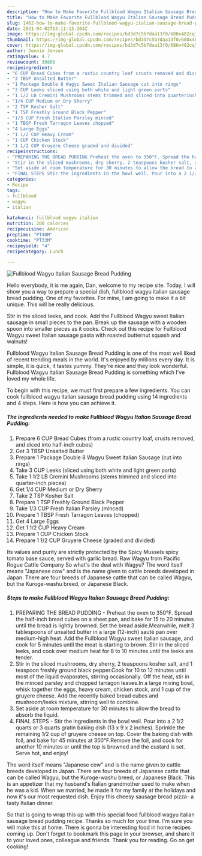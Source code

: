 ```yaml
---
description: "How to Make Favorite Fullblood Wagyu Italian Sausage Bread Pudding"
title: "How to Make Favorite Fullblood Wagyu Italian Sausage Bread Pudding"
slug: 1462-how-to-make-favorite-fullblood-wagyu-italian-sausage-bread-pudding
date: 2021-04-02T13:11:13.364Z
image: https://img-global.cpcdn.com/recipes/bd3d7c5b7daa13f0/680x482cq70/fullblood-wagyu-italian-sausage-bread-pudding-recipe-main-photo.jpg
thumbnail: https://img-global.cpcdn.com/recipes/bd3d7c5b7daa13f0/680x482cq70/fullblood-wagyu-italian-sausage-bread-pudding-recipe-main-photo.jpg
cover: https://img-global.cpcdn.com/recipes/bd3d7c5b7daa13f0/680x482cq70/fullblood-wagyu-italian-sausage-bread-pudding-recipe-main-photo.jpg
author: Jennie Jensen
ratingvalue: 4.7
reviewcount: 30866
recipeingredient:
- "6 CUP Bread Cubes from a rustic country loaf crusts removed and diced into halfinch cubes"
- "3 TBSP Unsalted Butter"
- "1 Package Double 8 Wagyu Sweet Italian Sausage cut into rings"
- "3 CUP Leeks sliced using both white and light green parts"
- "1 1/2 LB Cremini Mushrooms stems trimmed and sliced into quarterinch pieces"
- "1/4 CUP Medium or Dry Sherry"
- "2 TSP Kosher Salt"
- "1 TSP Freshly Ground Black Pepper"
- "1/3 CUP Fresh Italian Parsley minced"
- "1 TBSP Fresh Tarragon Leaves chopped"
- "4 Large Eggs"
- "1 1/2 CUP Heavy Cream"
- "1 CUP Chicken Stock"
- "1 1/2 CUP Gruyere Cheese graded and divided"
recipeinstructions:
- "PREPARING THE BREAD PUDDING Preheat the oven to 350°F. Spread the half-inch bread cubes on a sheet pan, and bake for 15 to 20 minutes until the bread is lightly browned. Set the bread aside.Meanwhile, melt 3 tablespoons of unsalted butter in a large (12-inch) sauté pan over medium-high heat. Add the Fullblood Wagyu sweet Italian sausage, and cook for 5 minutes until the meat is starting to brown. Stir in the sliced leeks, and cook over medium heat for 8 to 10 minutes until the leeks are tender."
- "Stir in the sliced mushrooms, dry sherry, 2 teaspoons kosher salt, and 1 teaspoon freshly ground black pepper.Cook for 10 to 12 minutes until most of the liquid evaporates, stirring occasionally. Off the heat, stir in the minced parsley and chopped tarragon leaves.In a large mixing bowl, whisk together the eggs, heavy cream, chicken stock, and 1 cup of the gruyere cheese. Add the recently baked bread cubes and mushroom/leeks mixture, stirring well to combine."
- "Set aside at room temperature for 30 minutes to allow the bread to absorb the liquid."
- "FINAL STEPS Stir the ingredients in the bowl well. Pour into a 2 1/2 quarts or 3 quarts gratin baking dish (13 x 9 x 2 inches). Sprinkle the remaining 1/2 cup of gruyere cheese on top. Cover the baking dish with foil, and bake for 45 minutes at 350°F.Remove the foil, and cook for another 10 minutes or until the top is browned and the custard is set. Serve hot, and enjoy!"
categories:
- Recipe
tags:
- fullblood
- wagyu
- italian

katakunci: fullblood wagyu italian 
nutrition: 200 calories
recipecuisine: American
preptime: "PT40M"
cooktime: "PT33M"
recipeyield: "4"
recipecategory: Lunch

---
```



![Fullblood Wagyu Italian Sausage Bread Pudding](https://img-global.cpcdn.com/recipes/bd3d7c5b7daa13f0/680x482cq70/fullblood-wagyu-italian-sausage-bread-pudding-recipe-main-photo.jpg)

Hello everybody, it is me again, Dan, welcome to my recipe site. Today, I will show you a way to prepare a special dish, fullblood wagyu italian sausage bread pudding. One of my favorites. For mine, I am going to make it a bit unique. This will be really delicious.

Stir in the sliced leeks, and cook. Add the Fullblood Wagyu sweet Italian sausage in small pieces to the pan. Break up the sausage with a wooden spoon into smaller pieces as it cooks. Check out this recipe for Fullblood Wagyu sweet Italian sausage pasta with roasted butternut squash and walnuts!

Fullblood Wagyu Italian Sausage Bread Pudding is one of the most well liked of recent trending meals in the world. It's enjoyed by millions every day. It is simple, it is quick, it tastes yummy. They're nice and they look wonderful. Fullblood Wagyu Italian Sausage Bread Pudding is something which I've loved my whole life.


To begin with this recipe, we must first prepare a few ingredients. You can cook fullblood wagyu italian sausage bread pudding using 14 ingredients and 4 steps. Here is how you can achieve it.

<!--inarticleads1-->

##### The ingredients needed to make Fullblood Wagyu Italian Sausage Bread Pudding:

1. Prepare 6 CUP Bread Cubes (from a rustic country loaf, crusts removed, and diced into half-inch cubes)
1. Get 3 TBSP Unsalted Butter
1. Prepare 1 Package Double 8 Wagyu Sweet Italian Sausage (cut into rings)
1. Take 3 CUP Leeks (sliced using both white and light green parts)
1. Take 1 1/2 LB Cremini Mushrooms (stems trimmed and sliced into quarter-inch pieces)
1. Get 1/4 CUP Medium or Dry Sherry
1. Take 2 TSP Kosher Salt
1. Prepare 1 TSP Freshly Ground Black Pepper
1. Take 1/3 CUP Fresh Italian Parsley (minced)
1. Prepare 1 TBSP Fresh Tarragon Leaves (chopped)
1. Get 4 Large Eggs
1. Get 1 1/2 CUP Heavy Cream
1. Prepare 1 CUP Chicken Stock
1. Prepare 1 1/2 CUP Gruyere Cheese (graded and divided)


Its values and purity are strictly protected by the Spicy Mussels spicy tomato base sauce, served with garlic bread. Raw Wagyu from Pacific Rogue Cattle Company So what&#39;s the deal with Wagyu? The word itself means &#34;Japanese cow&#34; and is the name given to cattle breeds developed in Japan. There are four breeds of Japanese cattle that can be called Wagyu, but the Kuroge-washu breed, or Japanese Black. 

<!--inarticleads2-->

##### Steps to make Fullblood Wagyu Italian Sausage Bread Pudding:

1. PREPARING THE BREAD PUDDING - Preheat the oven to 350°F. Spread the half-inch bread cubes on a sheet pan, and bake for 15 to 20 minutes until the bread is lightly browned. Set the bread aside.Meanwhile, melt 3 tablespoons of unsalted butter in a large (12-inch) sauté pan over medium-high heat. Add the Fullblood Wagyu sweet Italian sausage, and cook for 5 minutes until the meat is starting to brown. Stir in the sliced leeks, and cook over medium heat for 8 to 10 minutes until the leeks are tender.
1. Stir in the sliced mushrooms, dry sherry, 2 teaspoons kosher salt, and 1 teaspoon freshly ground black pepper.Cook for 10 to 12 minutes until most of the liquid evaporates, stirring occasionally. Off the heat, stir in the minced parsley and chopped tarragon leaves.In a large mixing bowl, whisk together the eggs, heavy cream, chicken stock, and 1 cup of the gruyere cheese. Add the recently baked bread cubes and mushroom/leeks mixture, stirring well to combine.
1. Set aside at room temperature for 30 minutes to allow the bread to absorb the liquid.
1. FINAL STEPS - Stir the ingredients in the bowl well. Pour into a 2 1/2 quarts or 3 quarts gratin baking dish (13 x 9 x 2 inches). Sprinkle the remaining 1/2 cup of gruyere cheese on top. Cover the baking dish with foil, and bake for 45 minutes at 350°F.Remove the foil, and cook for another 10 minutes or until the top is browned and the custard is set. Serve hot, and enjoy!


The word itself means &#34;Japanese cow&#34; and is the name given to cattle breeds developed in Japan. There are four breeds of Japanese cattle that can be called Wagyu, but the Kuroge-washu breed, or Japanese Black. This is an appetizer that my husband&#39;s Italian grandmother used to make when he was a kid. When we married, he made it for my family at the holidays and now it&#39;s our most requested dish. Enjoy this cheesy sausage bread pizza- a tasty Italian dinner. 

So that is going to wrap this up with this special food fullblood wagyu italian sausage bread pudding recipe. Thanks so much for your time. I'm sure you will make this at home. There is gonna be interesting food in home recipes coming up. Don't forget to bookmark this page in your browser, and share it to your loved ones, colleague and friends. Thank you for reading. Go on get cooking!
